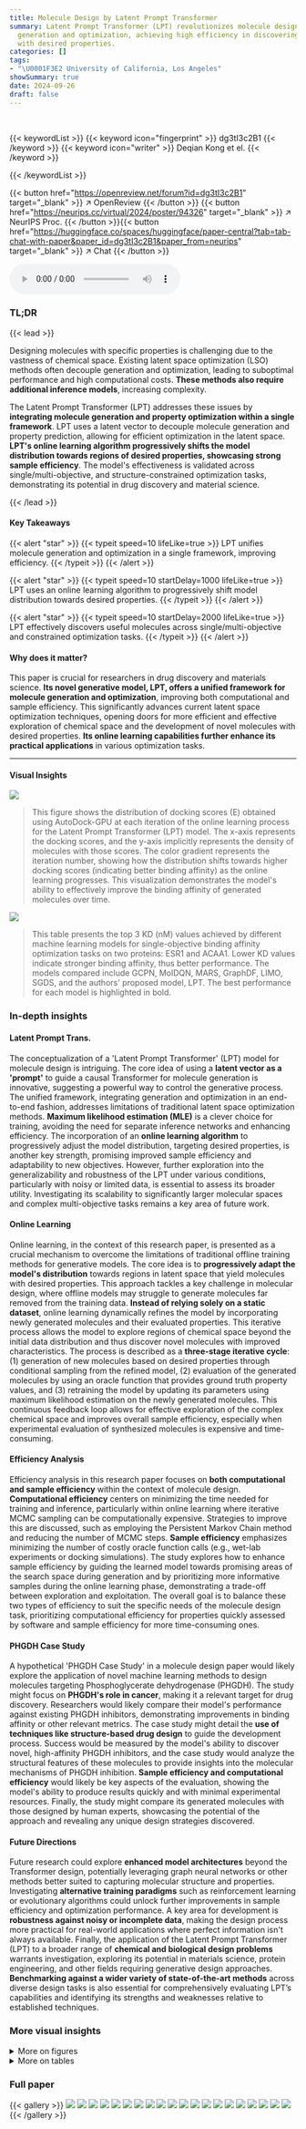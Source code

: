 ```yaml
---
title: Molecule Design by Latent Prompt Transformer
summary: Latent Prompt Transformer (LPT) revolutionizes molecule design by unifying
  generation and optimization, achieving high efficiency in discovering novel molecules
  with desired properties.
categories: []
tags:
- "\U0001F3E2 University of California, Los Angeles"
showSummary: true
date: 2024-09-26
draft: false
---
```


<br>

{{< keywordList >}}
{{< keyword icon="fingerprint" >}} dg3tI3c2B1 {{< /keyword >}}
{{< keyword icon="writer" >}} Deqian Kong et el. {{< /keyword >}}
 
{{< /keywordList >}}

{{< button href="https://openreview.net/forum?id=dg3tI3c2B1" target="_blank" >}}
↗ OpenReview
{{< /button >}}
{{< button href="https://neurips.cc/virtual/2024/poster/94326" target="_blank" >}}
↗ NeurIPS Proc.
{{< /button >}}{{< button href="https://huggingface.co/spaces/huggingface/paper-central?tab=tab-chat-with-paper&paper_id=dg3tI3c2B1&paper_from=neurips" target="_blank" >}}
↗ Chat
{{< /button >}}



<audio controls>
    <source src="https://ai-paper-reviewer.com/dg3tI3c2B1/podcast.wav" type="audio/wav">
    Your browser does not support the audio element.
</audio>


### TL;DR


{{< lead >}}

Designing molecules with specific properties is challenging due to the vastness of chemical space. Existing latent space optimization (LSO) methods often decouple generation and optimization, leading to suboptimal performance and high computational costs.  **These methods also require additional inference models**, increasing complexity.



The Latent Prompt Transformer (LPT) addresses these issues by **integrating molecule generation and property optimization within a single framework**.  LPT uses a latent vector to decouple molecule generation and property prediction, allowing for efficient optimization in the latent space.  **LPT's online learning algorithm progressively shifts the model distribution towards regions of desired properties, showcasing strong sample efficiency**. The model's effectiveness is validated across single/multi-objective, and structure-constrained optimization tasks, demonstrating its potential in drug discovery and material science.

{{< /lead >}}


#### Key Takeaways

{{< alert "star" >}}
{{< typeit speed=10 lifeLike=true >}} LPT unifies molecule generation and optimization in a single framework, improving efficiency. {{< /typeit >}}
{{< /alert >}}

{{< alert "star" >}}
{{< typeit speed=10 startDelay=1000 lifeLike=true >}} LPT uses an online learning algorithm to progressively shift model distribution towards desired properties. {{< /typeit >}}
{{< /alert >}}

{{< alert "star" >}}
{{< typeit speed=10 startDelay=2000 lifeLike=true >}} LPT effectively discovers useful molecules across single/multi-objective and constrained optimization tasks. {{< /typeit >}}
{{< /alert >}}

#### Why does it matter?
This paper is crucial for researchers in drug discovery and materials science.  **Its novel generative model, LPT, offers a unified framework for molecule generation and optimization**, improving both computational and sample efficiency. This significantly advances current latent space optimization techniques, opening doors for more efficient and effective exploration of chemical space and the development of novel molecules with desired properties.  **Its online learning capabilities further enhance its practical applications** in various optimization tasks.

------
#### Visual Insights



![](https://ai-paper-reviewer.com/dg3tI3c2B1/figures_5_1.jpg)

> This figure shows the distribution of docking scores (E) obtained using AutoDock-GPU at each iteration of the online learning process for the Latent Prompt Transformer (LPT) model.  The x-axis represents the docking scores, and the y-axis implicitly represents the density of molecules with those scores. The color gradient represents the iteration number, showing how the distribution shifts towards higher docking scores (indicating better binding affinity) as the online learning progresses. This visualization demonstrates the model's ability to effectively improve the binding affinity of generated molecules over time.





![](https://ai-paper-reviewer.com/dg3tI3c2B1/tables_7_1.jpg)

> This table presents the top 3 KD (nM) values achieved by different machine learning models for single-objective binding affinity optimization tasks on two proteins: ESR1 and ACAA1. Lower KD values indicate stronger binding affinity, thus better performance. The models compared include GCPN, MolDQN, MARS, GraphDF, LIMO, SGDS, and the authors' proposed model, LPT. The best performance for each model is highlighted in bold.





### In-depth insights


#### Latent Prompt Trans.
The conceptualization of a 'Latent Prompt Transformer' (LPT) model for molecule design is intriguing.  The core idea of using a **latent vector as a 'prompt'** to guide a causal Transformer for molecule generation is innovative, suggesting a powerful way to control the generative process.  The unified framework, integrating generation and optimization in an end-to-end fashion, addresses limitations of traditional latent space optimization methods.  **Maximum likelihood estimation (MLE)** is a clever choice for training, avoiding the need for separate inference networks and enhancing efficiency.  The incorporation of an **online learning algorithm** to progressively adjust the model distribution, targeting desired properties, is another key strength, promising improved sample efficiency and adaptability to new objectives.  However, further exploration into the generalizability and robustness of the LPT under various conditions, particularly with noisy or limited data, is essential to assess its broader utility.  Investigating its scalability to significantly larger molecular spaces and complex multi-objective tasks remains a key area of future work.

#### Online Learning
Online learning, in the context of this research paper, is presented as a crucial mechanism to overcome the limitations of traditional offline training methods for generative models.  The core idea is to **progressively adapt the model's distribution** towards regions in latent space that yield molecules with desired properties. This approach tackles a key challenge in molecular design, where offline models may struggle to generate molecules far removed from the training data. **Instead of relying solely on a static dataset**, online learning dynamically refines the model by incorporating newly generated molecules and their evaluated properties. This iterative process allows the model to explore regions of chemical space beyond the initial data distribution and thus discover novel molecules with improved characteristics.  The process is described as a **three-stage iterative cycle**: (1) generation of new molecules based on desired properties through conditional sampling from the refined model, (2) evaluation of the generated molecules by using an oracle function that provides ground truth property values, and (3) retraining the model by updating its parameters using maximum likelihood estimation on the newly generated molecules. This continuous feedback loop allows for effective exploration of the complex chemical space and improves overall sample efficiency, especially when experimental evaluation of synthesized molecules is expensive and time-consuming.

#### Efficiency Analysis
Efficiency analysis in this research paper focuses on **both computational and sample efficiency** within the context of molecule design.  **Computational efficiency** centers on minimizing the time needed for training and inference, particularly within online learning where iterative MCMC sampling can be computationally expensive. Strategies to improve this are discussed, such as employing the Persistent Markov Chain method and reducing the number of MCMC steps.  **Sample efficiency** emphasizes minimizing the number of costly oracle function calls (e.g., wet-lab experiments or docking simulations).  The study explores how to enhance sample efficiency by guiding the learned model towards promising areas of the search space during generation and by prioritizing more informative samples during the online learning phase, demonstrating a trade-off between exploration and exploitation. The overall goal is to balance these two types of efficiency to suit the specific needs of the molecule design task, prioritizing computational efficiency for properties quickly assessed by software and sample efficiency for more time-consuming ones.

#### PHGDH Case Study
A hypothetical 'PHGDH Case Study' in a molecule design paper would likely explore the application of novel machine learning methods to design molecules targeting Phosphoglycerate dehydrogenase (PHGDH).  The study might focus on **PHGDH's role in cancer**, making it a relevant target for drug discovery.  Researchers would likely compare their model's performance against existing PHGDH inhibitors, demonstrating improvements in binding affinity or other relevant metrics.  The case study might detail the **use of techniques like structure-based drug design** to guide the development process.  Success would be measured by the model's ability to discover novel, high-affinity PHGDH inhibitors, and the case study would analyze the structural features of these molecules to provide insights into the molecular mechanisms of PHGDH inhibition.  **Sample efficiency and computational efficiency** would likely be key aspects of the evaluation, showing the model's ability to produce results quickly and with minimal experimental resources. Finally, the study might compare its generated molecules with those designed by human experts, showcasing the potential of the approach and revealing any unique design strategies discovered.

#### Future Directions
Future research could explore **enhanced model architectures** beyond the Transformer design, potentially leveraging graph neural networks or other methods better suited to capturing molecular structure and properties.  Investigating **alternative training paradigms** such as reinforcement learning or evolutionary algorithms could unlock further improvements in sample efficiency and optimization performance.  A key area for development is **robustness against noisy or incomplete data**, making the design process more practical for real-world applications where perfect information isn't always available. Finally, the application of the Latent Prompt Transformer (LPT) to a broader range of **chemical and biological design problems** warrants investigation, exploring its potential in materials science, protein engineering, and other fields requiring generative design approaches.  **Benchmarking against a wider variety of state-of-the-art methods** across diverse design tasks is also essential for comprehensively evaluating LPT’s capabilities and identifying its strengths and weaknesses relative to established techniques.


### More visual insights

<details>
<summary>More on figures
</summary>


![](https://ai-paper-reviewer.com/dg3tI3c2B1/figures_8_1.jpg)

> This figure demonstrates the results of structure-constrained optimization and multi-objective optimization for PHGDH.  Part (a) shows how the model generates molecules (C2 and C3) similar to human-designed ones, and further optimizes them to achieve improved KD scores (a measure of binding affinity). Part (b) visualizes the binding poses of generated molecules to the PHGDH protein using AutoDock-GPU.  The left panel showcases the molecule from multi-objective optimization, while the right shows one from structure-constrained optimization.


![](https://ai-paper-reviewer.com/dg3tI3c2B1/figures_18_1.jpg)

> This figure shows the binding site of NAD+ to the Phosphoglycerate dehydrogenase (PHGDH) enzyme.  Key residues involved in the interaction are highlighted, including hydrophobic residues (P176, Y174, L151, L193, L216, T213, T207, L210) and interactions with the nicotinamide moiety (A285, C233, D259), sugar moieties (T206, D174), and phosphate linker (R154, I155).  The figure illustrates the complex three-dimensional interactions that contribute to the binding affinity of NAD+ to PHGDH.


![](https://ai-paper-reviewer.com/dg3tI3c2B1/figures_19_1.jpg)

> This figure shows 20 molecules generated by the Latent Prompt Transformer (LPT) model during a multi-objective optimization process targeting the Phosphoglycerate dehydrogenase (PHGDH) protein.  The optimization aimed to minimize the dissociation constant (KD, a measure of binding affinity), minimize the synthetic accessibility score (SA), and maximize the quantitative estimate of drug-likeness (QED). Each molecule is depicted with its corresponding KD (nM), SA, and QED values.  The figure illustrates the model's capability to discover diverse molecules with favorable properties.


![](https://ai-paper-reviewer.com/dg3tI3c2B1/figures_19_2.jpg)

> This figure shows the results of structure-constrained optimization and multi-objective optimization for PHGDH.  (a) shows that the model can generate molecules similar to those designed by humans and even improve upon them. (b) illustrates the docking poses of molecules generated by both methods, highlighting the differences in binding.


![](https://ai-paper-reviewer.com/dg3tI3c2B1/figures_20_1.jpg)

> The figure shows the architecture of the Latent Prompt Transformer (LPT) model.  The left panel illustrates the overall model, highlighting the three main components: a learnable prior for a latent vector (z), a molecule generation model (PB(x|z)) that uses the latent vector as a prompt, and a property prediction model (py(y|z)) that predicts the molecule's properties based on the latent vector. The right panel provides a detailed view of the molecule generation model, emphasizing the use of the latent vector (z) as a prompt via cross-attention in the causal Transformer architecture.


![](https://ai-paper-reviewer.com/dg3tI3c2B1/figures_20_2.jpg)

> The figure shows the architecture of the Latent Prompt Transformer (LPT), a generative model for molecule design.  The left panel illustrates the overall model, highlighting three components: a latent vector z with a learnable prior, a molecule generation model pβ(x|z) based on a causal Transformer that uses z as a prompt, and a property prediction model py(y|z) that estimates the target property values given the latent prompt. The right panel shows a zoomed-in view of the molecule generation model, illustrating how the latent vector z is used as a prompt via cross-attention.


![](https://ai-paper-reviewer.com/dg3tI3c2B1/figures_21_1.jpg)

> The figure illustrates the architecture of the Latent Prompt Transformer (LPT), a generative model for molecule design.  The LPT consists of three main components: a latent vector with a learnable prior distribution (left panel), a molecule generation model based on a causal Transformer that uses the latent vector as a prompt (right panel), and a property prediction model that predicts the molecule's properties using the latent prompt.  The left panel shows how the latent vector z is generated from a neural transformation of Gaussian noise,  while the right panel shows how the latent vector is used as a prompt for the molecule generation model via cross-attention, guiding the autoregressive generation process.


![](https://ai-paper-reviewer.com/dg3tI3c2B1/figures_21_2.jpg)

> The figure shows the architecture of the Latent Prompt Transformer (LPT) model.  The left panel depicts the overall model, showing the three main components: a latent vector with a learnable prior distribution (z), a molecule generation model based on a causal Transformer that uses the latent vector as a prompt (PB(x|z)), and a property prediction model that predicts the molecule's properties using the latent prompt (py(y|z)). The right panel zooms in on the molecule generation model, illustrating how the latent vector z is used as a prompt via cross-attention.


![](https://ai-paper-reviewer.com/dg3tI3c2B1/figures_22_1.jpg)

> This figure shows molecules generated by a structure-constrained optimization process. Starting from a core structure (C1), the model generated molecules (C2) aiming to improve binding affinity (KD), while maintaining other desirable properties. The figure shows the generated molecules with their corresponding KD values, synthetic accessibility scores (SA), and quantitative estimate of drug-likeness (QED). Lower KD values indicate stronger binding affinity. Lower SA values indicate easier synthesis. Higher QED values indicate better drug-likeness. 


![](https://ai-paper-reviewer.com/dg3tI3c2B1/figures_22_2.jpg)

> This figure shows molecules generated by structure-constrained optimization.  The optimization started with a core structure (C1) and aimed to generate molecules similar to a human-designed molecule (C2) while improving binding affinity to the PHGDH protein. KD represents the dissociation constant (lower is better), SA is the synthetic accessibility score (lower is better), and QED is a measure of drug-likeness (higher is better).  The figure visually demonstrates the structural similarity between the generated molecules and the target molecule (C2), highlighting the success of the structure-constrained optimization approach.


</details>




<details>
<summary>More on tables
</summary>


![](https://ai-paper-reviewer.com/dg3tI3c2B1/tables_7_2.jpg)
> This table presents the results of single-objective binding affinity maximization for the PHGDH protein.  It compares the performance of three different models (LIMO, SGDS, and LPT) in terms of the dissociation constant KD (in nanomolar units), which is a measure of binding affinity.  Lower KD values indicate stronger binding. The table shows the top 3 KD values achieved by each model, as well as the average KD for the top 50 and top 100 molecules generated by each model. The LPT model demonstrates significantly better performance than the other two models, achieving substantially lower KD values.

![](https://ai-paper-reviewer.com/dg3tI3c2B1/tables_8_1.jpg)
> This table presents the results of single-objective binding affinity optimization experiments on two proteins, ESR1 and ACAA1. Three different models (GCPN, MOLDQN, MARS, GraphDF, LIMO, SGDS, and LPT) were evaluated.  The table displays the top three lowest KD (dissociation constant) values obtained by each model. Lower KD values indicate better binding affinity.  The best performance for each model is highlighted in bold. This shows a comparison of the models' capabilities in identifying molecules that strongly bind to their target proteins.

![](https://ai-paper-reviewer.com/dg3tI3c2B1/tables_9_1.jpg)
> This table presents the results of applying the Latent Prompt Transformer (LPT) model to two biological sequence design tasks: TF Bind 8 and GFP, as found in the Design-Bench benchmark.  It compares the LPT model's performance and sequence diversity against several other state-of-the-art baselines. The performance metric is task-specific (higher is better), and diversity measures the variation within the generated sequences. Results from other methods are taken from a cited prior work (Jain et al., 2022).  The table highlights LPT's superior performance in both tasks.

![](https://ai-paper-reviewer.com/dg3tI3c2B1/tables_9_2.jpg)
> This table compares the sample efficiency of different methods on the Practical Molecular Optimization (PMO) benchmark.  The benchmark involves optimizing multiple properties within a limited oracle budget (10k queries).  The table shows the mean and standard deviation of the Area Under the Curve (AUC) for the top 10 molecules for each method, across five independent runs.  The best performing method for each molecule is highlighted in bold.

![](https://ai-paper-reviewer.com/dg3tI3c2B1/tables_14_1.jpg)
> This table presents the results of maximizing the Penalized logP (P-logP) and QED properties of molecules, comparing the performance of various models (including JT-VAE, GCPN, MolDQN, MARS, GraphDF, LIMO, SGDS, and LPT).  The table indicates whether a maximum length limit was applied for each model and shows the top three scores obtained for both P-logP and QED. LPT demonstrates superior performance on both metrics.

![](https://ai-paper-reviewer.com/dg3tI3c2B1/tables_15_1.jpg)
> This table presents the results of single-objective QED optimization experiments conducted under various levels of oracle noise. The results demonstrate the robustness of the model, as its performance degrades only minimally even with significant noise levels.

![](https://ai-paper-reviewer.com/dg3tI3c2B1/tables_15_2.jpg)
> This table presents the top three KD (nanomolar) values obtained for three different proteins (ESR1, ACAA1, and PHGDH) using an online learning approach from scratch.  KD values represent binding affinity; lower values indicate stronger binding. This demonstrates the model's performance when trained only with online learning, without any offline pre-training data.

![](https://ai-paper-reviewer.com/dg3tI3c2B1/tables_15_3.jpg)
> This table presents the results of ablation studies conducted to evaluate the impact of different components of the Latent Prompt Transformer (LPT) model on its performance. The experiments were carried out for a single-objective optimization task focusing on the PHGDH protein target. The table shows the mean and standard deviation of the dissociation constant (KD) for the top 100 unique molecules generated in the final iteration of the online learning process for different model variations. Each row represents a different model variation obtained by removing or modifying specific components of the original LPT model. By comparing the KD values across these variations, the importance of each component can be assessed. The results highlight the contribution of each component to the overall model performance and provide insights into the design of the LPT model.

![](https://ai-paper-reviewer.com/dg3tI3c2B1/tables_16_1.jpg)
> This table presents the results of an experiment that explores the effect of different exploration schemes on the performance of a multi-property objective optimization task.  The exploration scheme is controlled by a hyperparameter (1/σ²) that balances exploitation and exploration during the optimization process. The results show that increasing the value of the hyperparameter leads to improved performance, as measured by the AUC Top-10 metric.

![](https://ai-paper-reviewer.com/dg3tI3c2B1/tables_16_2.jpg)
> This table shows the top 3 KD (nM) values achieved for ESR1 binding affinity optimization under different oracle query budgets (10K, 30K, 50K, and 62.5K).  Lower KD values indicate stronger binding affinity. The results demonstrate the improvement in binding affinity as the budget increases.

</details>




### Full paper

{{< gallery >}}
<img src="https://ai-paper-reviewer.com/dg3tI3c2B1/1.png" class="grid-w50 md:grid-w33 xl:grid-w25" />
<img src="https://ai-paper-reviewer.com/dg3tI3c2B1/2.png" class="grid-w50 md:grid-w33 xl:grid-w25" />
<img src="https://ai-paper-reviewer.com/dg3tI3c2B1/3.png" class="grid-w50 md:grid-w33 xl:grid-w25" />
<img src="https://ai-paper-reviewer.com/dg3tI3c2B1/4.png" class="grid-w50 md:grid-w33 xl:grid-w25" />
<img src="https://ai-paper-reviewer.com/dg3tI3c2B1/5.png" class="grid-w50 md:grid-w33 xl:grid-w25" />
<img src="https://ai-paper-reviewer.com/dg3tI3c2B1/6.png" class="grid-w50 md:grid-w33 xl:grid-w25" />
<img src="https://ai-paper-reviewer.com/dg3tI3c2B1/7.png" class="grid-w50 md:grid-w33 xl:grid-w25" />
<img src="https://ai-paper-reviewer.com/dg3tI3c2B1/8.png" class="grid-w50 md:grid-w33 xl:grid-w25" />
<img src="https://ai-paper-reviewer.com/dg3tI3c2B1/9.png" class="grid-w50 md:grid-w33 xl:grid-w25" />
<img src="https://ai-paper-reviewer.com/dg3tI3c2B1/10.png" class="grid-w50 md:grid-w33 xl:grid-w25" />
<img src="https://ai-paper-reviewer.com/dg3tI3c2B1/11.png" class="grid-w50 md:grid-w33 xl:grid-w25" />
<img src="https://ai-paper-reviewer.com/dg3tI3c2B1/12.png" class="grid-w50 md:grid-w33 xl:grid-w25" />
<img src="https://ai-paper-reviewer.com/dg3tI3c2B1/13.png" class="grid-w50 md:grid-w33 xl:grid-w25" />
<img src="https://ai-paper-reviewer.com/dg3tI3c2B1/14.png" class="grid-w50 md:grid-w33 xl:grid-w25" />
<img src="https://ai-paper-reviewer.com/dg3tI3c2B1/15.png" class="grid-w50 md:grid-w33 xl:grid-w25" />
<img src="https://ai-paper-reviewer.com/dg3tI3c2B1/16.png" class="grid-w50 md:grid-w33 xl:grid-w25" />
<img src="https://ai-paper-reviewer.com/dg3tI3c2B1/17.png" class="grid-w50 md:grid-w33 xl:grid-w25" />
<img src="https://ai-paper-reviewer.com/dg3tI3c2B1/18.png" class="grid-w50 md:grid-w33 xl:grid-w25" />
<img src="https://ai-paper-reviewer.com/dg3tI3c2B1/19.png" class="grid-w50 md:grid-w33 xl:grid-w25" />
<img src="https://ai-paper-reviewer.com/dg3tI3c2B1/20.png" class="grid-w50 md:grid-w33 xl:grid-w25" />
{{< /gallery >}}